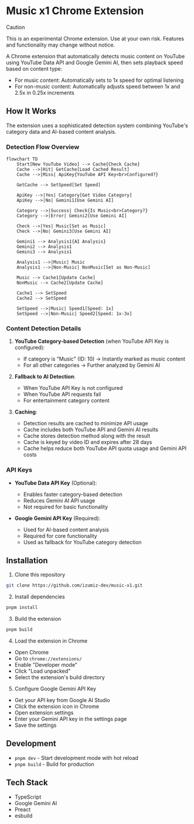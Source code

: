 # Music x1 Chrome Extension

> [!CAUTION]
> This is an experimental Chrome extension. Use at your own risk. Features and functionality may change without notice.

A Chrome extension that automatically detects music content on YouTube using YouTube Data API and Google Gemini AI, then sets playback speed based on content type:
- For music content: Automatically sets to 1x speed for optimal listening
- For non-music content: Automatically adjusts speed between 1x and 2.5x in 0.25x increments

## How It Works

The extension uses a sophisticated detection system combining YouTube's category data and AI-based content analysis.

### Detection Flow Overview

```mermaid
flowchart TD
    Start[New YouTube Video] --> Cache{Check Cache}
    Cache -->|Hit| GetCache[Load Cached Result]
    Cache -->|Miss| ApiKey{YouTube API Key<br>Configured?}
    
    GetCache --> SetSpeed[Set Speed]
    
    ApiKey -->|Yes| Category[Get Video Category]
    ApiKey -->|No| Gemini1[Use Gemini AI]
    
    Category -->|Success| Check{Is Music<br>Category?}
    Category -->|Error| Gemini2[Use Gemini AI]
    
    Check -->|Yes| Music[Set as Music]
    Check -->|No| Gemini3[Use Gemini AI]
    
    Gemini1 --> Analysis1{AI Analysis}
    Gemini2 --> Analysis1
    Gemini3 --> Analysis1
    
    Analysis1 -->|Music| Music
    Analysis1 -->|Non-Music| NonMusic[Set as Non-Music]
    
    Music --> Cache1[Update Cache]
    NonMusic --> Cache2[Update Cache]
    
    Cache1 --> SetSpeed
    Cache2 --> SetSpeed
    
    SetSpeed -->|Music| Speed1[Speed: 1x]
    SetSpeed -->|Non-Music| Speed2[Speed: 1x-3x]
```

### Content Detection Details

1. **YouTube Category-based Detection** (when YouTube API Key is configured):
   - If category is "Music" (ID: 10) → Instantly marked as music content
   - For all other categories → Further analyzed by Gemini AI

2. **Fallback to AI Detection**:
   - When YouTube API Key is not configured
   - When YouTube API requests fail
   - For entertainment category content

3. **Caching**:
   - Detection results are cached to minimize API usage
   - Cache includes both YouTube API and Gemini AI results
   - Cache stores detection method along with the result
   - Cache is keyed by video ID and expires after 28 days
   - Cache helps reduce both YouTube API quota usage and Gemini API costs

### API Keys

- **YouTube Data API Key** (Optional):
  - Enables faster category-based detection
  - Reduces Gemini AI API usage
  - Not required for basic functionality

- **Google Gemini API Key** (Required):
  - Used for AI-based content analysis
  - Required for core functionality
  - Used as fallback for YouTube category detection

## Installation

1. Clone this repository
```bash
git clone https://github.com/izumiz-dev/music-x1.git
```

2. Install dependencies
```bash
pnpm install
```

3. Build the extension
```bash
pnpm build
```

4. Load the extension in Chrome
- Open Chrome
- Go to `chrome://extensions/`
- Enable "Developer mode"
- Click "Load unpacked"
- Select the extension's build directory

5. Configure Google Gemini API Key
- Get your API key from Google AI Studio
- Click the extension icon in Chrome
- Open extension settings
- Enter your Gemini API key in the settings page
- Save the settings

## Development

- `pnpm dev` - Start development mode with hot reload
- `pnpm build` - Build for production

## Tech Stack

- TypeScript
- Google Gemini AI
- Preact
- esbuild
